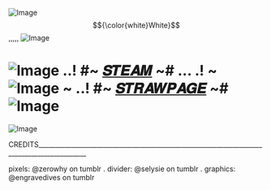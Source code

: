 ![Image](https://github.com/user-attachments/assets/eaaecc78-7b9d-418e-8a0d-b9cfa9807759)
$${\color{white}White}$$ ,,,,, ![Image](https://github.com/user-attachments/assets/459110f5-a974-437e-9f37-fecfd46cd121)
#  ![Image](https://github.com/user-attachments/assets/a1ca07d1-2e25-4e3f-8776-a13b8fdcf1f6)  ..!  #~ [𝑺𝑻𝑬𝑨𝑴](https://steamcommunity.com/profiles/76561199133856962/) ~# ... .!  ~ ![Image](https://github.com/user-attachments/assets/3054a12a-e420-48a6-9fac-300cf0c6e65d) ~ ..!   #~ [𝑺𝑻𝑹𝑨𝑾𝑷𝑨𝑮𝑬](https://raydog.straw.page) ~# ![Image](https://github.com/user-attachments/assets/a1ca07d1-2e25-4e3f-8776-a13b8fdcf1f6)
![Image](https://github.com/user-attachments/assets/8f0818f6-242c-47a2-9268-545b35d14c49)


CREDITS_____________________________________________________________________________________________

pixels: @zerowhy on tumblr . divider: @selysie on tumblr . graphics: @engravedives on tumblr

